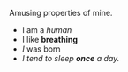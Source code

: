 Amusing properties of mine.

* I am a _human_
* I like **breathing**
* _I_ was born
* _I tend to sleep **once** a day._
